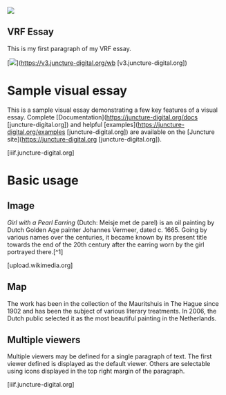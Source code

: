 <param ve-map center="51.41005952283872,-0.024239987470465907" zoom="10">

<param ve-map center="51.41005952283872,-0.024239987470465907" zoom="10">

[![](https://v3.juncture-digital.org/images/wb.svg)](https://v3.juncture-digital.org/wb)

## VRF Essay
This is my first paragraph of my VRF essay.

[![](https://v3.juncture-digital.org/images/wb.svg)](https://v3.juncture-digital.org/wb [v3.juncture-digital.org])

<param ve-config 
       title="Girl with a Pearl Earring" 
       banner="https://iiif.juncture-digital.org/banner/?" url="https://upload.wikimedia.org/wikipedia/commons/4/47/Bartholomeus_Johannes_van_Hove%2C_Het_Mauritshuis_te_Den_Haag.jpg"  [iiif.juncture-digital.org]
       layout="vertical">

<!-- Entities discussed throughout the essay are typically defined before the essay text and
     are thus available in all text.  Entity identifiers (QIDs) can be found in either
     Wikipedia or Wikidata (https://www.wikidata.org)> [wikidata.org)%3e] -->
<param ve-entity eid="Q185372"> <!-- Girl with a Pearl Earring painting -->
<param ve-entity eid="Q41264"> <!-- Johannes Vermeer -->
<param ve-entity eid="Q221092"> <!-- Mauritshuis -->
<param ve-entity eid="Q36600"> <!-- The Hague -->

# Sample visual essay

This is a sample visual essay demonstrating a few key features of a visual essay.  Complete [Documentation](https://juncture-digital.org/docs [juncture-digital.org]) and helpful [examples](https://juncture-digital.org/examples [juncture-digital.org]) are available on the [Juncture site](https://juncture-digital.org [juncture-digital.org]).
<param ve-image 
       manifest="https://iiif.juncture-digital.org/manifest/6dd738aed85597cac540ad31dd5818e86ef7f2918c7b43a9eb3123d5538e6e4c"> [iiif.juncture-digital.org]

# Basic usage

## Image

_Girl with a Pearl Earring_ (Dutch: Meisje met de parel) is an oil painting by Dutch Golden Age painter Johannes Vermeer, dated c. 1665. Going by various names over the centuries, it became known by its present title towards the end of the 20th century after the earring worn by the girl portrayed there.[^1]
<param ve-image 
       label="Girl with a Pearl Earring" 
       description="painting by Johannes Vermeer" 
       license="public domain" 
       url="https://upload.wikimedia.org/wikipedia/commons/0/0f/1665_Girl_with_a_Pearl_Earring.jpg"> [upload.wikimedia.org]

## Map

The work has been in the collection of the Mauritshuis in The Hague since 1902 and has been the subject of various literary treatments. In 2006, the Dutch public selected it as the most beautiful painting in the Netherlands.
<param ve-map center="Q36600" zoom="11" prefer-geojson>

## Multiple viewers

Multiple viewers may be defined for a single paragraph of text.  The first viewer defined is displayed as the default viewer.  Others are selectable using icons displayed in the top right margin of the paragraph.
<param ve-image 
       manifest="https://iiif.juncture-digital.org/manifest/6dd738aed85597cac540ad31dd5818e86ef7f2918c7b43a9eb3123d5538e6e4c"> [iiif.juncture-digital.org]
